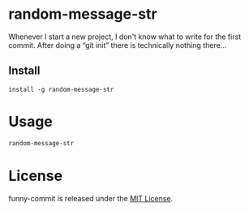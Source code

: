 # random-message-str

Whenever I start a new project, I don't know what to write for the first commit. After doing a “git init” there is technically nothing there...

## Install
```npm
install -g random-message-str
```
# Usage
```bash
random-message-str
```
# License

funny-commit is released under the [MIT License](https://opensource.org/licenses/MIT).